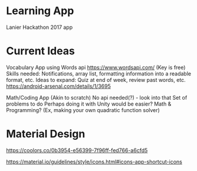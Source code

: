 # Learning App
Lanier Hackathon 2017 app
# Current Ideas
Vocabulary App using Words api
https://www.wordsapi.com/ (Key is free)
Skills needed: Notifications, array list, formatting information into a readable format, etc.
Ideas to expand: Quiz at end of week, review past words, etc. 
https://android-arsenal.com/details/1/3695 


Math/Coding App (Akin to scratch)
No api needed(?) - look into that
Set of problems to do
Perhaps doing it with Unity would be easier?
Math & Programming? (Ex, making your own quadratic function solver)

# Material Design
https://coolors.co/0b3954-e56399-7f96ff-fed766-a6cfd5

https://material.io/guidelines/style/icons.html#icons-app-shortcut-icons
